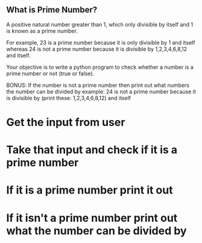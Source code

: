 ## What is Prime Number?
A positive natural number greater than 1, which only divisible by itself and 1 is known as a prime number. 

For example, 23 is a prime number because it is only divisible by 1 and itself whereas 24 is not a prime number because it is divisible by 1,2,3,4,6,8,12 and itself.

Your objective is to write a python program to check whether a number is a prime number or not (true or false).

BONUS: If the number is not a prime number then print out what numbers the number can be divided by example: 24 is not a prime number because it is divisible by (print these: 1,2,3,4,6,8,12) and itself


# Get the input from user
# Take that input and check if it is a prime number
# If it is a prime number print it out 
# If it isn't a prime number print out what the number can be divided by